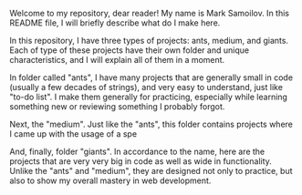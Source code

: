 Welcome to my repository, dear reader! My name is Mark Samoilov. In this README file, I will briefly describe what do I make here.

In this repository, I have three types of projects: ants, medium, and giants. Each of type of these projects have their own folder and unique characteristics, and I will explain all of them in a moment.

In folder called "ants", I have many projects that are generally small in code (usually a few decades of strings), and very easy to understand, just like "to-do list". I make them generally for practicing, especially while learning something new or reviewing something I probably forgot.

Next, the "medium". Just like the "ants", this folder contains projects where I came up with the usage of a spe

And, finally, folder "giants". In accordance to the name, here are the projects that are very very big in code as well as wide in functionality. Unlike the "ants" and "medium", they are designed not only to practice, but also to show my overall mastery in web development.